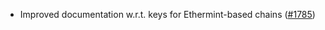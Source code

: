 - Improved documentation w.r.t. keys for Ethermint-based chains
  ([#1785](https://github.com/informalsystems/ibc-rs/issues/1785))